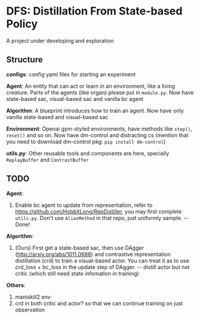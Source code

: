 # DFS: Distillation From State-based Policy

A project under developing and exploration

## Structure

**configs**: config yaml files for starting an experiment

**Agent**: An entity that can act or learn in an environment, like a living 
creature. Parts of the agents (like organ) please put in `module.py`. Now have state-based sac, visual-based sac and vanilla bc agent

**Algorithm**: A blueprint introduces how to train an agent. Now have only vanilla state-based and visual-based sac

**Environment**: Openai gym-styled environments, have methods like `step()`, `reset()` and so on. Now have dm-control and distracting cs (mention that you need to download dm-control pkg: `pip install dm-control`)

**utils.py**: Other reusable tools and components are here, specially `ReplayBuffer` and `ContrastBuffer`

## TODO

**Agent**: 
1. Enable bc agent to update from representation, refer to https://github.com/HobbitLong/RepDistiller, you may first complete `utils.py`. Don't use `AliasMethod` in that repo, just uniformly sample. -- Done!

**Algorithm**:
1. (Ours) First get a state-based sac, then use DAgger (http://arxiv.org/abs/1011.0686) and contrastive representation distillation (crd) to train a visual-based actor. You can treat it as to use crd_loss + bc_loss in the update step of DAgger. -- distill actor but not critic (which still need state infomation in training)

**Others**:
1. maniskill2 env
2. crd in both critic and actor? so that we can continue training on just observation